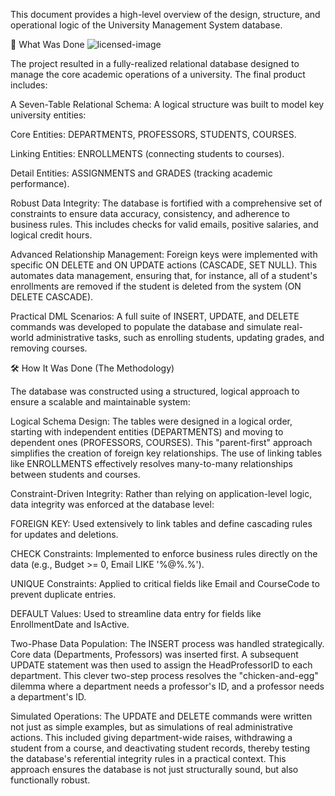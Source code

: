 
This document provides a high-level overview of the design, structure, and operational logic of the University Management System database.

🎯 What Was Done 
![licensed-image](https://github.com/user-attachments/assets/608a6aed-9e8b-498e-a79f-7271619c44a0)


The project resulted in a fully-realized relational database designed to manage the core academic operations of a university. The final product includes:

A Seven-Table Relational Schema: A logical structure was built to model key university entities:

Core Entities: DEPARTMENTS, PROFESSORS, STUDENTS, COURSES.

Linking Entities: ENROLLMENTS (connecting students to courses).

Detail Entities: ASSIGNMENTS and GRADES (tracking academic performance).

Robust Data Integrity: The database is fortified with a comprehensive set of constraints to ensure data accuracy, consistency, and adherence to business rules. This includes checks for valid emails, positive salaries, and logical credit hours.

Advanced Relationship Management: Foreign keys were implemented with specific ON DELETE and ON UPDATE actions (CASCADE, SET NULL). This automates data management, ensuring that, for instance, all of a student's enrollments are removed if the student is deleted from the system (ON DELETE CASCADE).

Practical DML Scenarios: A full suite of INSERT, UPDATE, and DELETE commands was developed to populate the database and simulate real-world administrative tasks, such as enrolling students, updating grades, and removing courses.

🛠️ How It Was Done (The Methodology)

The database was constructed using a structured, logical approach to ensure a scalable and maintainable system:

Logical Schema Design: The tables were designed in a logical order, starting with independent entities (DEPARTMENTS) and moving to dependent ones (PROFESSORS, COURSES). This "parent-first" approach simplifies the creation of foreign key relationships. The use of linking tables like ENROLLMENTS effectively resolves many-to-many relationships between students and courses.

Constraint-Driven Integrity: Rather than relying on application-level logic, data integrity was enforced at the database level:

FOREIGN KEY: Used extensively to link tables and define cascading rules for updates and deletions.

CHECK Constraints: Implemented to enforce business rules directly on the data (e.g., Budget >= 0, Email LIKE '%@%.%').

UNIQUE Constraints: Applied to critical fields like Email and CourseCode to prevent duplicate entries.

DEFAULT Values: Used to streamline data entry for fields like EnrollmentDate and IsActive.

Two-Phase Data Population: The INSERT process was handled strategically. Core data (Departments, Professors) was inserted first. A subsequent UPDATE statement was then used to assign the HeadProfessorID to each department. This clever two-step process resolves the "chicken-and-egg" dilemma where a department needs a professor's ID, and a professor needs a department's ID.

Simulated Operations: The UPDATE and DELETE commands were written not just as simple examples, but as simulations of real administrative actions. This included giving department-wide raises, withdrawing a student from a course, and deactivating student records, thereby testing the database's referential integrity rules in a practical context. This approach ensures the database is not just structurally sound, but also functionally robust.
